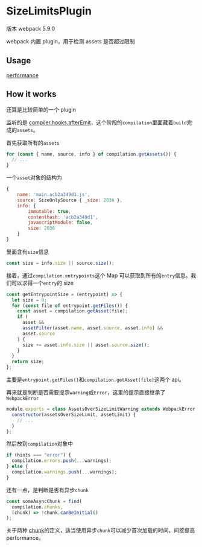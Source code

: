 # SizeLimitsPlugin

版本 webpack 5.9.0

webpack 内置 plugin，用于检测 assets 是否超过限制

## Usage

[performance](https://webpack.js.org/configuration/performance/)

## How it works

还算是比较简单的一个 plugin

监听的是 [compiler.hooks.afterEmit](https://webpack.js.org/api/compiler-hooks/#afteremit)，这个阶段的`compilation`里面藏着`build`完成的`assets`。

首先获取所有的`assets`

```js
for (const { name, source, info } of compilation.getAssets()) {
  // ...
}
```

一个`asset`对象的结构为

```js
{
	name: 'main.acb2a349d1.js',
	source: SizeOnlySource { _size: 2036 },
	info: {
		immutable: true,
		contenthash: 'acb2a349d1',
		javascriptModule: false,
		size: 2036
	}
}
```

里面含有`size`信息

```js
const size = info.size || source.size();
```

接着，通过`compilation.entrypoints`这个 Map 可以获取到所有的`entry`信息。我们可以求得一个`entry`的 size

```js
const getEntrypointSize = (entrypoint) => {
  let size = 0;
  for (const file of entrypoint.getFiles()) {
    const asset = compilation.getAsset(file);
    if (
      asset &&
      assetFilter(asset.name, asset.source, asset.info) &&
      asset.source
    ) {
      size += asset.info.size || asset.source.size();
    }
  }
  return size;
};
```

主要是`entrypoint.getFiles()`和`compilation.getAsset(file)`这两个 api。

再来就是判断是否需要提示`warning`或`Error`，这里的提示直接继承了`WebpackError`

```js
module.exports = class AssetsOverSizeLimitWarning extends WebpackError {
  constructor(assetsOverSizeLimit, assetLimit) {
    // ...
  }
};
```

然后放到`compilation`对象中

```js
if (hints === "error") {
  compilation.errors.push(...warnings);
} else {
  compilation.warnings.push(...warnings);
}
```

还有一点，是判断是否有异步`chunk`

```js
const someAsyncChunk = find(
  compilation.chunks,
  (chunk) => !chunk.canBeInitial()
);
```

关于两种 [chunk](https://webpack.js.org/concepts/under-the-hood/#chunks)的定义，适当使用异步`chunk`可以减少首次加载的时间，间接提高 performance。
